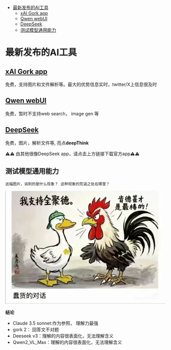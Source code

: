 - [最新发布的AI工具](#最新发布的ai工具)
  - [xAI Gork app](#xai-gork-app)
  - [Qwen webUI ](#qwen-webui-)
  - [DeepSeek](#deepseek)
  - [测试模型通用能力](#测试模型通用能力)


# 最新发布的AI工具


## [xAI Gork app](https://apps.apple.com/us/app/grok/id6670324846) 

免费，支持图片和文件解析等。最大的优势信息实时，twitter/X上信息很及时



## [Qwen webUI ](https://chat.qwenlm.ai/)

免费，暂时不支持web search， image gen 等



## [DeepSeek](https://apps.apple.com/cn/app/deepseek/id6737597349)

免费，图片，解析文件等,  亮点**deepThink**

⚠️⚠️ 由其他很像DeepSeek app，请点击上方链接下载官方app⚠️⚠️ 



## 测试模型通用能力

`这幅图片，讽刺的是什么现象？ 这种现象的荒诞之处在哪里？`



<img src="./preview.webp" alt="preview" style="zoom:50%;" />



**结论**

- Claude 3.5 sonnet:作为参照， 理解力最强
- gork 2： 回答文不对题
- Deeseek  v3：理解的内容很表面化，无法理解含义
- Qwen2_VL_Max：理解的内容很表面化，无法理解含义

